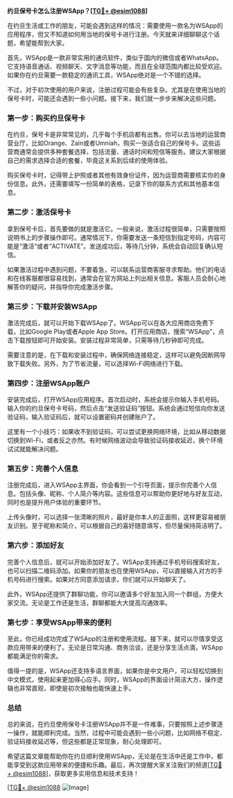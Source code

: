 **约旦保号卡怎么注册WSApp？[[TG💪+ @esim1088](https://t.me/s/esim1088)]**

在约旦生活或工作的朋友，可能会遇到这样的情况：需要使用一款名为WSApp的应用程序，但又不知道如何用当地的保号卡进行注册。今天就来详细聊聊这个话题，希望能帮到大家。

首先，WSApp是一款非常实用的通讯软件，类似于国内的微信或者WhatsApp。它支持语音通话、视频聊天、文字消息等功能，而且在全球范围内都比较受欢迎。如果你在约旦需要一款稳定的通讯工具，WSApp绝对是一个不错的选择。

不过，对于初次使用的用户来说，注册过程可能会有些复杂。尤其是在使用当地的保号卡时，可能还会遇到一些小问题。接下来，我们就一步步来解决这些问题。

### 第一步：购买约旦保号卡

在约旦，保号卡是非常常见的，几乎每个手机店都有出售。你可以去当地的运营商营业厅，比如Orange、Zain或者Umniah，购买一张适合自己的保号卡。这些运营商通常会提供多种套餐选择，包括流量、通话时间和短信等服务。建议大家根据自己的需求选择合适的套餐，毕竟这关系到后续的使用体验。

购买保号卡时，记得带上护照或者其他有效身份证件，因为运营商需要核实你的身份信息。此外，还需要填写一份简单的表格，记录下你的联系方式和其他基本信息。

### 第二步：激活保号卡

拿到保号卡后，首先要做的就是激活它。一般来说，激活过程很简单，只需要按照说明书上的步骤操作即可。通常情况下，你需要发送一条短信到指定号码，内容可能是“激活”或者“ACTIVATE”。发送成功后，等待几分钟，系统会自动回复确认短信。

如果激活过程中遇到问题，不要着急，可以联系运营商客服寻求帮助。他们的电话和在线客服都很容易找到，通常会在官方网站上列出相关信息。客服人员会耐心地解答你的疑问，并指导你完成激活步骤。

### 第三步：下载并安装WSApp

激活完成后，就可以开始下载WSApp了。WSApp可以在各大应用商店免费下载，比如Google Play或者Apple App Store。打开应用商店，搜索“WSApp”，点击下载按钮即可开始安装。安装过程非常简单，只需等待几秒钟即可完成。

需要注意的是，在下载和安装过程中，确保网络连接稳定，这样可以避免因断网导致下载失败。另外，为了节省流量，可以选择Wi-Fi网络进行下载。

### 第四步：注册WSApp账户

安装完成后，打开WSApp应用程序。首次启动时，系统会提示你输入手机号码。输入你的约旦保号卡号码，然后点击“发送验证码”按钮。系统会通过短信向你发送验证码，输入验证码后，就可以设置密码并创建账户了。

这里有一个小技巧：如果收不到验证码，可以尝试更换网络环境，比如从移动数据切换到Wi-Fi，或者反之亦然。有时候网络波动会导致验证码接收延迟，换个环境试试就能解决问题。

### 第五步：完善个人信息

注册完成后，进入WSApp主界面，你会看到一个引导页面，提示你完善个人信息。包括头像、昵称、个人简介等内容。这些信息可以帮助你更好地与好友互动，同时也是提升用户体验的重要环节。

上传头像时，可以选择一张清晰的照片，最好是你本人的正面照，这样更容易被朋友识别。至于昵称和简介，可以根据自己的喜好随意填写，但尽量保持简洁明了。

### 第六步：添加好友

完善个人信息后，就可以开始添加好友了。WSApp支持通过手机号码搜索好友，也可以扫描二维码添加。如果你的朋友也在使用WSApp，可以直接输入对方的手机号码进行搜索。如果对方同意添加请求，你们就可以开始聊天了。

此外，WSApp还提供了群聊功能，你可以邀请多个好友加入同一个群组，方便大家交流。无论是工作还是生活，群聊都能大大提高沟通效率。

### 第七步：享受WSApp带来的便利

至此，你已经成功完成了WSApp的注册和使用流程。接下来，就可以尽情享受这款应用带来的便利了。无论是日常沟通、商务洽谈，还是分享生活点滴，WSApp都能满足你的需求。

值得一提的是，WSApp还支持多语言界面，如果你是中文用户，可以轻松切换到中文模式，使用起来更加得心应手。同时，WSApp的界面设计简洁大方，操作逻辑也非常直观，即使是初次接触也能快速上手。

### 总结

总的来说，在约旦使用保号卡注册WSApp并不是一件难事，只要按照上述步骤逐一操作，就能顺利完成。当然，过程中可能会遇到一些小问题，比如网络不稳定、验证码接收延迟等，但这些都是正常现象，耐心处理即可。

希望这篇文章能帮助你在约旦顺利使用WSApp，无论是在生活中还是工作中，都能享受到这款应用带来的便捷和乐趣。最后，再次提醒大家关注我们的频道[[TG💪+ @esim1088](https://t.me/s/esim1088)]，获取更多实用信息和技术支持！

[[TG💪+ @esim1088](https://t.me/s/esim1088) ![Image](https://i.postimg.cc/4NQfJmqS/Snipaste-2025-05-13-00-14-12.png)]